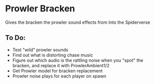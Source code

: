 # Prowler Bracken
Gives the bracken the prowler sound effects from Into the Spiderverse

## To Do:
- Test "wild" prowler sounds
- Find out what is distorting chase music
- Figure out which audio is the rattling noise when you "spot" the bracken, and replace it with ProwlerAmbient1/2
- Get Prowler model for bracken replacement
- Prowler noise plays for each player on spawn